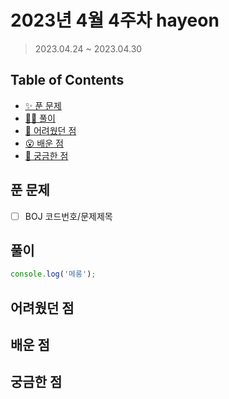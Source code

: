 # 2023년 4월 4주차 hayeon

> 2023.04.24 ~ 2023.04.30

## Table of Contents

- [✨ 푼 문제](#푼-문제)
- [✍🏻 풀이](#풀이)
- [🫠 어려웠던 점](#어려웠던-점)
- [😮 배운 점](#배운-점)
- [🤔 궁금한 점](#궁금한-점)

## 푼 문제

<!-- 📕 백준 : BOJ 코드번호/문제제목 e.g. BOJ 2577/숫자의 개수 -->
<!-- 📗 프로그래머스 : PRO 코드번호/문제제목 e.g. PRO 120812/최빈값 구하기 -->
<!-- 백준허브를 사용하시면 프로그래머스의 문제번호도 확인하실 수 있습니다 -->

- [ ] BOJ 코드번호/문제제목

## 풀이

<!-- ```옆에 사용하는 언어를 기입하세요 e.g. javascript, python -->

```javascript
console.log('메롱');
```

## 어려웠던 점

## 배운 점

## 궁금한 점
